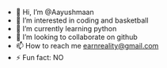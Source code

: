 - 👋 Hi, I’m @Aayushmaan
- 👀 I’m interested in coding and basketball
- 🌱 I’m currently learning python
- 💞️ I’m looking to collaborate on github
- 📫 How to reach me earnreality@gmail.com
- ⚡ Fun fact: NO

<!---
Illuminati24/Illuminati24 is a ✨ special ✨ repository because its `README.md` (this file) appears on your GitHub profile.
You can click the Preview link to take a look at your changes.
--->
